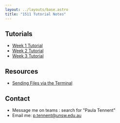```yaml
---
layout: ../layouts/base.astro
title: "1511 Tutorial Notes"
---
```


## Tutorials

- [Week 1 Tutorial](/1511/week01) 
- [Week 2 Tutorial](/1511/week02) 
- [Week 3 Tutorial](/1511/week03)

## Resources

- [Sending Files via the Terminal](/sending_via_terminal)

## Contact

- Message me on teams : search for "Paula Tennent"
- Email me: p.tennent@unsw.edu.au
